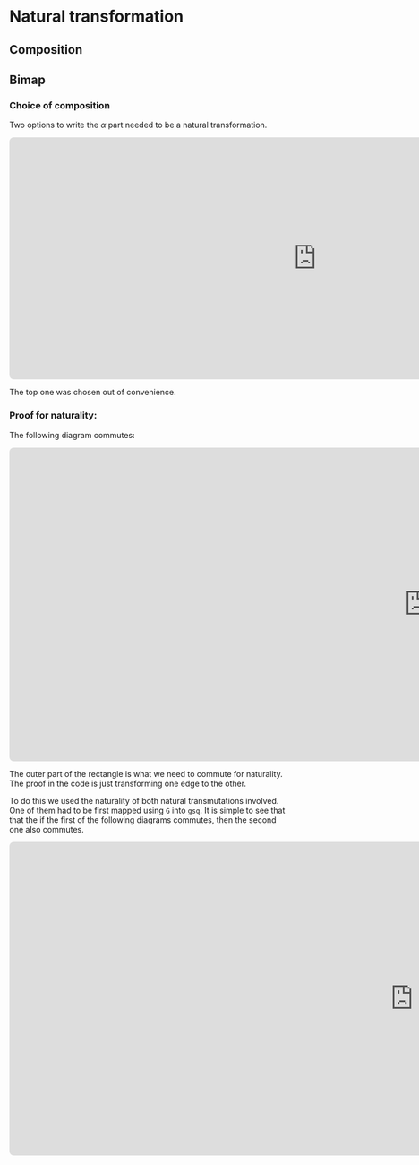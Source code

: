 # Natural transformation

## Composition

## Bimap

### Choice of composition

Two options to write the $\alpha$ part needed to be a natural transformation.

<iframe class="quiver-embed" src="https://q.uiver.app/#q=WzAsNCxbMywwLCJHIFxcY2RvdCBGJyAoWCkiXSxbMCwxLCJHIFxcY2RvdCBGIChYKSJdLFs2LDEsIkcnIFxcY2RvdCBGJyAoWCkiXSxbMywyLCJHJyBcXGNkb3QgRiAoWCkiXSxbMSwwLCJHKFxcYWxwaGFfWCkiLDFdLFsxLDMsIlxcYmV0YV97RihYKX0iLDFdLFszLDIsIkcnKFxcYWxwaGFfWCkiLDFdLFswLDIsIlxcYmV0YV97RicoWCl9IiwxXV0=&embed" width="1096" height="432" style="border-radius: 8px; border: none;"></iframe>

The top one was chosen out of convenience.

### Proof for naturality:

The following diagram commutes:

<iframe class="quiver-embed" src="https://q.uiver.app/#q=WzAsOCxbMywwLCJHIFxcY2RvdCBGIChYKSJdLFszLDMsIkcgXFxjZG90IEYgKFkpIl0sWzAsMCwiWCJdLFswLDMsIlkiXSxbNiwwLCJHIFxcY2RvdCBGJyAoWCkiXSxbOSwwLCJHJyBcXGNkb3QgRicgKFgpIl0sWzYsMywiRyBcXGNkb3QgRicgKFkpIl0sWzksMywiRycgXFxjZG90IEYnIChZKSJdLFswLDEsIkcgXFxjZG90IEYgKGYpIl0sWzIsMywiZiIsMV0sWzAsNCwiRyhcXGFscGhhX1gpIiwyXSxbNCw1LCJcXGJldGFfe0YnIChYKX0iLDJdLFsxLDYsIkcoXFxhbHBoYV9ZKSJdLFs1LDcsIkcnIFxcY2RvdCBGJyAoZikiLDJdLFs2LDcsIlxcYmV0YV97RicgKFkpfSJdLFs0LDYsIkcgXFxjZG90IEYnIChmKSIsMV1d&embed" width="1491" height="560" style="border-radius: 8px; border: none;"></iframe>

The outer part of the rectangle is what we need to commute for naturality.
The proof in the code is just transforming one edge to the other.

To do this we used the naturality of both natural transmutations involved.
One of them had to be first mapped using `G` into `gsq`.
It is simple to see that that the if the first of the following diagrams commutes, then the second
one also commutes.

<iframe class="quiver-embed" src="https://q.uiver.app/#q=WzAsOCxbMywwLCJGJyhYKSJdLFswLDAsIkYoWCkiXSxbMCwzLCJGKFkpIl0sWzMsMywiRicoWSkiXSxbNiwwLCJHIFxcY2RvdCBGIChYKSJdLFs5LDAsIkcgXFxjZG90IEYnIChYKSJdLFs5LDMsIkcgXFxjZG90IEYnKFkpIl0sWzYsMywiRyBcXGNkb3QgRihZKSJdLFsxLDAsIlxcYWxwaGFfWCIsMV0sWzAsMywiRicoZikiXSxbMSwyLCJGKGYpIiwxXSxbMiwzLCJcXGFscGhhX1kiLDFdLFs0LDUsIkcoXFxhbHBoYV9YKSIsMV0sWzUsNl0sWzQsNywiRyBcXGNkb3QgRiAoZikiLDFdLFs3LDYsIkcoXFxhbHBoYV9ZKSIsMV1d&embed" width="1441" height="560" style="border-radius: 8px; border: none;"></iframe>
